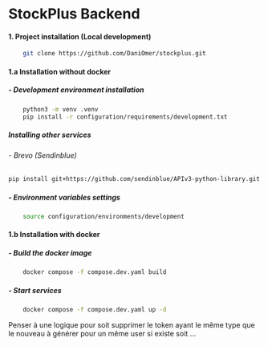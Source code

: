 # StockPlus Backend

#### 1. Project installation (Local development)

```bash
    git clone https://github.com/DaniOmer/stockplus.git
```

#### 1.a Installation without docker

##### - Development environment installation

```bash
    python3 -m venv .venv
    pip install -r configuration/requirements/development.txt
```

##### Installing other services

###### - Brevo (Sendinblue)

```bash
pip install git+https://github.com/sendinblue/APIv3-python-library.git
```

##### - Environment variables settings

```bash
    source configuration/environments/development
```

#### 1.b Installation with docker

##### - Build the docker image

```bash
    docker compose -f compose.dev.yaml build
```

##### - Start services

```bash
    docker compose -f compose.dev.yaml up -d
```

Penser à une logique pour soit supprimer le token ayant le même type que le nouveau à générer pour un même user si existe soit ...

